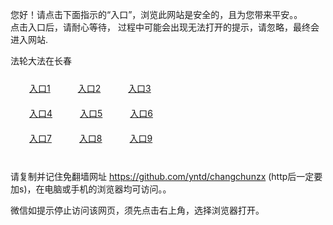 您好！请点击下面指示的“入口”，浏览此网站是安全的，且为您带来平安。。 <br/>
点击入口后，请耐心等待， 过程中可能会出现无法打开的提示，请忽略，最终会进入网站. </br>

法轮大法在长春<br/>
<div style="padding:10px"><a style="margin:20px" target="_blank" href="https://dgqmqoq7ovunp.cloudfront.net/2Qpsp?iptwqmp" id="ccLink1" rel="nofollow">入口1</a> <a target="_blank" style="margin:20px" href="https://d2z2xtsjdaa24o.cloudfront.net/2Qpsp?guciahxr" id="ccLink2" rel="nofollow">入口2</a> <a style="margin:20px" target="_blank" href="https://d1j7za4mumr0jf.cloudfront.net/2Qpsp?jihtgooe" id="ccLink3" rel="nofollow">入口3</a></div>

<div style="padding:10px" ><a style="margin:20px" target="_blank" href="https://dgqmqoq7ovunp.cloudfront.net/2Qpsp?iptwqmp" id="ccLink4" rel="nofollow">入口4</a> <a style="margin:20px" href="https://d2z2xtsjdaa24o.cloudfront.net/2Qpsp?guciahxr" target="_blank" id="ccLink5" rel="nofollow">入口5</a> <a style="margin:20px" href="https://d1j7za4mumr0jf.cloudfront.net/2Qpsp?jihtgooe" target="_blank" id="ccLink6" rel="nofollow">入口6</a></div>

<div style="padding:10px"><a style="margin:20px" target="_blank" href="https://dgqmqoq7ovunp.cloudfront.net/2Qpsp?iptwqmp" id="ccLink7" rel="nofollow">入口7</a> <a style="margin:20px" href="https://d2z2xtsjdaa24o.cloudfront.net/2Qpsp?guciahxr" target="_blank" id="ccLink8" rel="nofollow">入口8</a> <a style="margin:20px" target="_blank" href="https://d1j7za4mumr0jf.cloudfront.net/2Qpsp?jihtgooe" id="ccLink9" rel="nofollow">入口9</a></div>

<br/>



请复制并记住免翻墙网址 https://github.com/yntd/changchunzx (http后一定要加s)，在电脑或手机的浏览器均可访问。。<br/>

微信如提示停止访问该网页，须先点击右上角，选择浏览器打开。

